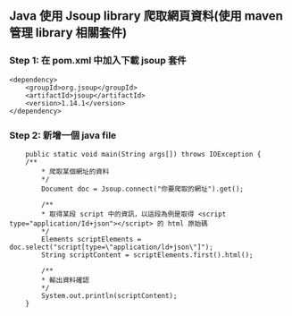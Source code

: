 ## Java 使用 Jsoup library 爬取網頁資料(使用 maven 管理 library 相關套件)
### Step 1: 在 pom.xml 中加入下載 jsoup 套件
```
<dependency>
    <groupId>org.jsoup</groupId>
    <artifactId>jsoup</artifactId>
    <version>1.14.1</version>
</dependency>
```

### Step 2: 新增一個 java file
```
    public static void main(String args[]) throws IOException {
	/**
        * 爬取某個網址的資料
        */
        Document doc = Jsoup.connect("你要爬取的網址").get();
        
        /**
        * 取得某段 script 中的資訊，以這段為例是取得 <script type="application/Id+json"></script> 的 html 原始碼
        */
        Elements scriptElements = doc.select("script[type=\"application/ld+json\"]");
        String scriptContent = scriptElements.first().html();

        /**
        * 輸出資料確認
        */
        System.out.println(scriptContent);
    }
```
